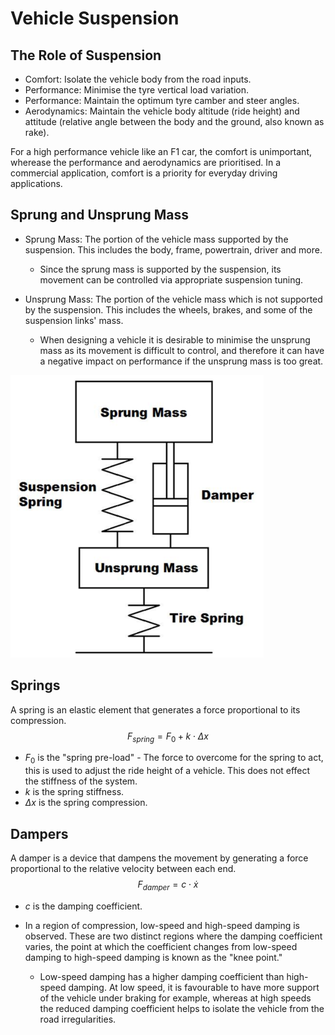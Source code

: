 # Vehicle Suspension

## The Role of Suspension

- Comfort: Isolate the vehicle body from the road inputs.
- Performance: Minimise the tyre vertical load variation.
- Performance: Maintain the optimum tyre camber and steer angles.
- Aerodynamics: Maintain the vehicle body altitude (ride height) and attitude (relative angle between the body and the ground, also known as rake).

For a high performance vehicle like an F1 car, the comfort is unimportant, wherease the performance and aerodynamics are prioritised. In a commercial application, comfort is a priority for everyday driving applications.

## Sprung and Unsprung Mass

- Sprung Mass: The portion of the vehicle mass supported by the suspension. This includes the body, frame, powertrain, driver and more.

    - Since the sprung mass is supported by the suspension, its movement can be controlled via appropriate suspension tuning.
 
 - Unsprung Mass: The portion of the vehicle mass which is not supported by the suspension. This includes the wheels, brakes, and some of the suspension links' mass.

    - When designing a vehicle it is desirable to minimise the unsprung mass as its movement is difficult to control, and therefore it can have a negative impact on performance if the unsprung mass is too great.

![Sprung and Unsprung Msss](./Images/Sprung_Unsprung_Mass.png)

## Springs

A spring is an elastic element that generates a force proportional to its compression. $$F_{spring} = F_{0} + k \cdot \Delta x$$

- $F_{0}$ is the "spring pre-load" - The force to overcome for the spring to act, this is used to adjust the ride height of a vehicle. This does not effect the stiffness of the system.
- $k$ is the spring stiffness.
- $\Delta x$ is the spring compression.

## Dampers

A damper is a device that dampens the movement by generating a force proportional to the relative velocity between each end. $$F_{damper} = c \cdot \dot{x}$$

- $c$ is the damping coefficient.

- In a region of compression, low-speed and high-speed damping is observed. These are two distinct regions where the damping coefficient varies, the point at which the coefficient changes from low-speed damping to high-speed damping is known as the "knee point."

    - Low-speed damping has a higher damping coefficient than high-speed damping. At low speed, it is favourable to have more support of the vehicle under braking for example, whereas at high speeds the reduced damping coefficient helps to isolate the vehicle from the road irregularities.
